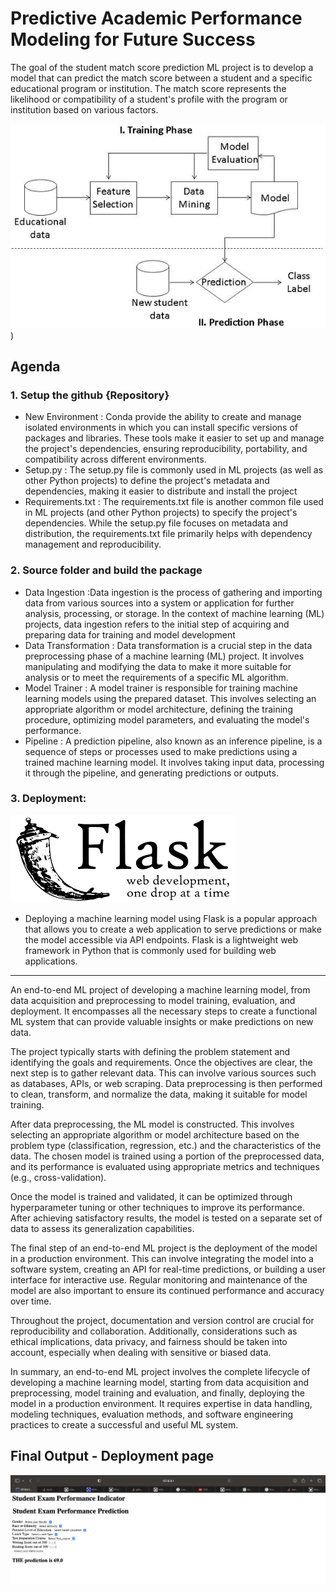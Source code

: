 # Predictive Academic Performance Modeling for Future Success 

The goal of the student match score prediction ML project is to develop a model that can predict the match score between a student and a specific educational program or institution. The match score represents the likelihood or compatibility of a student's profile with the program or institution based on various factors.

![alt text](https://github.com/nitinshivakumar/ML-End-to-End-Project-Deployed/blob/main/training_model_flow))

## Agenda
### 1. Setup the github {Repository}
   - New Environment : Conda provide the ability to create and manage isolated environments in which you can install specific versions of packages and libraries. These tools make it easier to set up and manage the project's dependencies, ensuring reproducibility, portability, and compatibility across different environments.
   - Setup.py : The setup.py file is commonly used in ML projects (as well as other Python projects) to define the project's metadata and dependencies, making it easier to distribute and install the project
   - Requirements.txt : The requirements.txt file is another common file used in ML projects (and other Python projects) to specify the project's dependencies. While the setup.py file focuses on metadata and distribution, the requirements.txt file primarily helps with dependency management and reproducibility.

### 2. Source folder and build the package
   - Data Ingestion :Data ingestion is the process of gathering and importing data from various sources into a system or application for further analysis, processing, or storage. In the context of machine learning (ML) projects, data ingestion refers to the initial step of acquiring and preparing data for training and model development
   - Data Transformation : Data transformation is a crucial step in the data preprocessing phase of a machine learning (ML) project. It involves manipulating and modifying the data to make it more suitable for analysis or to meet the requirements of a specific ML algorithm. 
   - Model Trainer : A model trainer is responsible for training machine learning models using the prepared dataset. This involves selecting an appropriate algorithm or model architecture, defining the training procedure, optimizing model parameters, and evaluating the model's performance. 
   - Pipeline : A prediction pipeline, also known as an inference pipeline, is a sequence of steps or processes used to make predictions using a trained machine learning model. It involves taking input data, processing it through the pipeline, and generating predictions or outputs.

### 3. Deployment:

![alt text](https://github.com/nitinshivakumar/ML-End-to-End-Project-Deployed/blob/main/Flask.png)
   - Deploying a machine learning model using Flask is a popular approach that allows you to create a web application to serve predictions or make the model accessible via API endpoints. Flask is a lightweight web framework in Python that is commonly used for building web applications.
  
------------------------------------------------
An end-to-end ML project of developing a machine learning model, from data acquisition and preprocessing to model training, evaluation, and deployment. It encompasses all the necessary steps to create a functional ML system that can provide valuable insights or make predictions on new data.

The project typically starts with defining the problem statement and identifying the goals and requirements. Once the objectives are clear, the next step is to gather relevant data. This can involve various sources such as databases, APIs, or web scraping. Data preprocessing is then performed to clean, transform, and normalize the data, making it suitable for model training.

After data preprocessing, the ML model is constructed. This involves selecting an appropriate algorithm or model architecture based on the problem type (classification, regression, etc.) and the characteristics of the data. The chosen model is trained using a portion of the preprocessed data, and its performance is evaluated using appropriate metrics and techniques (e.g., cross-validation).

Once the model is trained and validated, it can be optimized through hyperparameter tuning or other techniques to improve its performance. After achieving satisfactory results, the model is tested on a separate set of data to assess its generalization capabilities.

The final step of an end-to-end ML project is the deployment of the model in a production environment. This can involve integrating the model into a software system, creating an API for real-time predictions, or building a user interface for interactive use. Regular monitoring and maintenance of the model are also important to ensure its continued performance and accuracy over time.

Throughout the project, documentation and version control are crucial for reproducibility and collaboration. Additionally, considerations such as ethical implications, data privacy, and fairness should be taken into account, especially when dealing with sensitive or biased data.

In summary, an end-to-end ML project involves the complete lifecycle of developing a machine learning model, starting from data acquisition and preprocessing, model training and evaluation, and finally, deploying the model in a production environment. It requires expertise in data handling, modeling techniques, evaluation methods, and software engineering practices to create a successful and useful ML system.

## Final Output - Deployment page
![alt text](https://github.com/nitinshivakumar/ML-End-to-End-Project-Deployed/blob/main/Screenshot%202023-07-02%20at%206.16.25%20PM.png)
